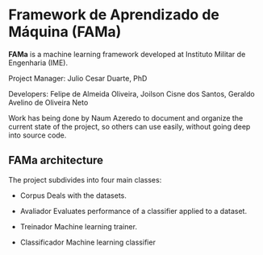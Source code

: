# Framework de Aprendizado de Máquina (FAMa)

**FAMa** is a machine learning framework developed at Instituto Militar de
Engenharia (IME).

Project Manager: Julio Cesar Duarte, PhD

Developers: Felipe de Almeida Oliveira, Joilson Cisne dos Santos, Geraldo
Avelino de Oliveira Neto

Work has being done by Naum Azeredo to document and organize the current state
of the project, so others can use easily, without going deep into source code.

## **FAMa** architecture

The project subdivides into four main classes:

- Corpus
  Deals with the datasets.

- Avaliador
  Evaluates performance of a classifier applied to a dataset.

- Treinador
  Machine learning trainer.

- Classificador
  Machine learning classifier
